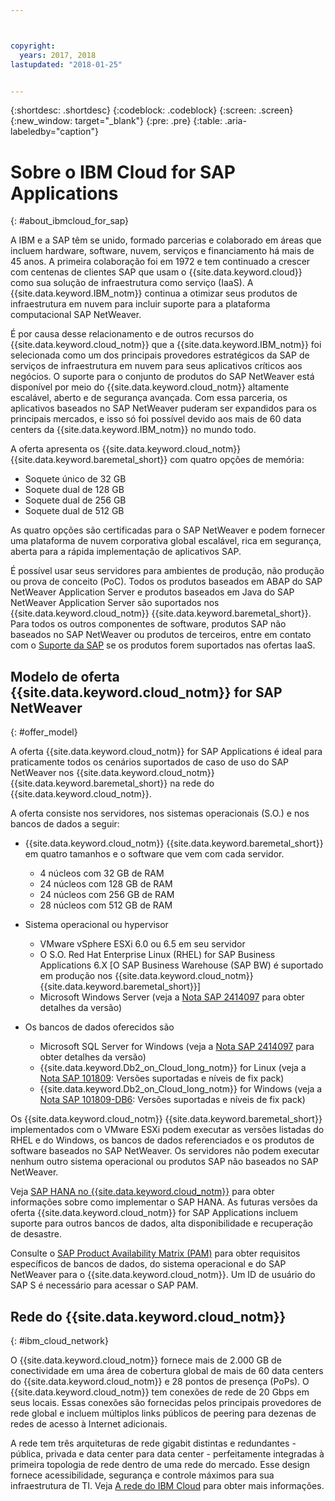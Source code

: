 ```yaml
---



copyright:
  years: 2017, 2018
lastupdated: "2018-01-25"


---
```


{:shortdesc: .shortdesc}
{:codeblock: .codeblock}
{:screen: .screen}
{:new_window: target="_blank"}
{:pre: .pre}
{:table: .aria-labeledby="caption"}


# Sobre o IBM Cloud for SAP Applications 
{: #about_ibmcloud_for_sap}

A IBM e a SAP têm se unido, formado parcerias e colaborado em áreas que incluem hardware, software, nuvem, serviços e financiamento há mais de 45 anos. A primeira colaboração foi em 1972 e tem continuado a crescer com centenas de clientes SAP que usam o {{site.data.keyword.cloud}} como sua solução de infraestrutura como serviço (IaaS). A {{site.data.keyword.IBM_notm}} continua a otimizar seus produtos de infraestrutura em nuvem para incluir suporte para a plataforma computacional SAP NetWeaver. 

É por causa desse relacionamento e de outros recursos do {{site.data.keyword.cloud_notm}} que a {{site.data.keyword.IBM_notm}} foi selecionada como um dos principais provedores estratégicos da SAP de serviços de infraestrutura em nuvem para seus aplicativos críticos aos negócios. O suporte para o conjunto de produtos do SAP NetWeaver está disponível por meio do {{site.data.keyword.cloud_notm}} altamente escalável, aberto e de segurança avançada. Com essa parceria, os aplicativos baseados no SAP NetWeaver puderam ser expandidos para os principais mercados, e isso só foi possível devido aos mais de 60 data centers da {{site.data.keyword.IBM_notm}} no mundo todo.

A oferta apresenta os {{site.data.keyword.cloud_notm}} {{site.data.keyword.baremetal_short}} com quatro opções de memória:
  * Soquete único de 32 GB
  * Soquete dual de 128 GB
  * Soquete dual de 256 GB
  * Soquete dual de 512 GB

As quatro opções são certificadas para o SAP NetWeaver e podem fornecer uma plataforma de nuvem corporativa global escalável, rica em segurança, aberta para a rápida implementação de aplicativos SAP.

É possível usar seus servidores para ambientes de produção, não produção ou prova de conceito (PoC). Todos os produtos baseados em ABAP do SAP NetWeaver Application Server e produtos baseados em Java do SAP NetWeaver Application Server são suportados nos {{site.data.keyword.cloud_notm}} {{site.data.keyword.baremetal_short}}. Para todos os outros componentes de software, produtos SAP não baseados no SAP NetWeaver ou produtos de terceiros, entre em contato com o [Suporte da SAP](https://support.sap.com/home.html) se os produtos forem suportados nas ofertas IaaS.

## Modelo de oferta {{site.data.keyword.cloud_notm}} for SAP NetWeaver
{: #offer_model}

A oferta {{site.data.keyword.cloud_notm}} for SAP Applications é ideal para praticamente todos os cenários suportados de caso de uso do SAP NetWeaver nos {{site.data.keyword.cloud_notm}} {{site.data.keyword.baremetal_short}} na rede do {{site.data.keyword.cloud_notm}}.

A oferta consiste nos servidores, nos sistemas operacionais (S.O.) e nos bancos de dados a seguir:
  * {{site.data.keyword.cloud_notm}} {{site.data.keyword.baremetal_short}} em quatro tamanhos e o software que vem com cada servidor.
      * 4 núcleos com 32 GB de RAM
      * 24 núcleos com 128 GB de RAM
      * 24 núcleos com 256 GB de RAM
      * 28 núcleos com 512 GB de RAM
      
  * Sistema operacional ou hypervisor
      * VMware vSphere ESXi 6.0 ou 6.5 em seu servidor
      * O S.O. Red Hat Enterprise Linux (RHEL) for SAP Business Applications 6.X [O SAP Business Warehouse (SAP BW) é suportado em produção nos {{site.data.keyword.cloud_notm}} {{site.data.keyword.baremetal_short}}]
      * Microsoft Windows Server (veja a [Nota SAP 2414097](https://launchpad.support.sap.com/#/notes/2414097) para obter detalhes da versão)
      
  * Os bancos de dados oferecidos são
      * Microsoft SQL Server for Windows (veja a [Nota SAP 2414097](https://launchpad.support.sap.com/#/notes/2414097) para obter detalhes da versão)
      * {{site.data.keyword.Db2_on_Cloud_long_notm}} for Linux (veja a [Nota SAP 101809](https://launchpad.support.sap.com/#/notes/101809): Versões suportadas e níveis de fix pack)
      * {{site.data.keyword.Db2_on_Cloud_long_notm}} for Windows (veja a [Nota SAP 101809-DB6](https://launchpad.support.sap.com/#/notes/101809): Versões suportadas e níveis de fix pack)
      
Os {{site.data.keyword.cloud_notm}} {{site.data.keyword.baremetal_short}} implementados com o VMware ESXi podem executar as versões listadas do RHEL e do Windows, os bancos de dados referenciados e os produtos de software baseados no SAP NetWeaver. Os servidores não podem executar nenhum outro sistema operacional ou produtos SAP não baseados no SAP NetWeaver.

Veja [SAP HANA no {{site.data.keyword.cloud_notm}}](https://console.bluemix.net/doc/infrastructure/sap-hana/hana-index.html#getting-started) para obter informações sobre como implementar o SAP HANA. As futuras versões da oferta {{site.data.keyword.cloud_notm}} for SAP Applications incluem suporte para outros bancos de dados, alta disponibilidade e recuperação de desastre.

Consulte o [SAP Product Availability Matrix (PAM)](https://support.sap.com/en/release-upgrade-maintenance.html#section_1969201630) para obter requisitos específicos de bancos de dados, do sistema operacional e do SAP NetWeaver para o {{site.data.keyword.cloud_notm}}. Um ID de usuário do SAP S é necessário para acessar o SAP PAM.

## Rede do {{site.data.keyword.cloud_notm}}
{: #ibm_cloud_network}

O {{site.data.keyword.cloud_notm}} fornece mais de 2.000 GB de conectividade em uma área de cobertura global de mais de 60 data centers do {{site.data.keyword.cloud_notm}} e 28 pontos de presença (PoPs). O {{site.data.keyword.cloud_notm}} tem conexões de rede de 20 Gbps em seus locais. Essas conexões são fornecidas pelos principais provedores de rede global e incluem múltiplos links públicos de peering para dezenas de redes de acesso à Internet adicionais.

A rede tem três arquiteturas de rede gigabit distintas e redundantes - pública, privada e data center para data center - perfeitamente integradas à primeira topologia de rede dentro de uma rede do mercado. Esse design fornece acessibilidade, segurança e controle máximos para sua infraestrutura de TI. Veja [A rede do IBM Cloud](https://www.ibm.com/cloud-computing/bluemix/our-network) para obter mais informações.
